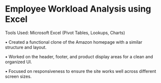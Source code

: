 # Employee Workload Analysis using Excel

 Tools Used: Microsoft Excel (Pivot Tables, Lookups, Charts)
 
 • Created a functional clone of the Amazon homepage with a similar structure and layout.
 
 • Worked on the header, footer, and product display areas for a clean and organized UI.
 
 • Focused on responsiveness to ensure the site works well across different screen sizes.
